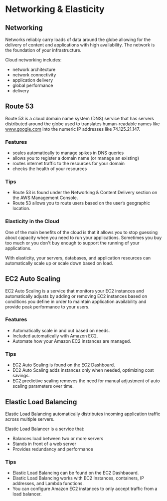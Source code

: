 # Networking & Elasticity

## Networking
Networks reliably carry loads of data around the globe allowing for the delivery of content and applications with high availability. The network is the foundation of your infrastructure.

Cloud networking includes:
  - network architecture
  - network connectivity
  - application delivery
  - global performance
  - delivery
  
## Route 53
Route 53 is a cloud domain name system (DNS) service that has servers distributed around the globe used to translates human-readable names like www.google.com into the numeric IP addresses like 74.125.21.147.
### Features
  - scales automatically to manage spikes in DNS queries
  - allows you to register a domain name (or manage an existing)
  - routes internet traffic to the resources for your domain
  - checks the health of your resources
### Tips
  - Route 53 is found under the Networking & Content Delivery section on the AWS Management Console.
  - Route 53 allows you to route users based on the user’s geographic location.
  
### Elasticity in the Cloud
One of the main benefits of the cloud is that it allows you to stop guessing about capacity when you need to run your applications. Sometimes you buy too much or you don't buy enough to support the running of your applications. 

With elasticity, your servers, databases, and application resources can automatically scale up or scale down based on load.

## EC2 Auto Scaling
EC2 Auto Scaling is a service that monitors your EC2 instances and automatically adjusts by adding or removing EC2 instances based on conditions you define in order to maintain application availability and provide peak performance to your users. 
### Features
  - Automatically scale in and out based on needs.
  - Included automatically with Amazon EC2.
  - Automate how your Amazon EC2 instances are managed.
### Tips
   - EC2 Auto Scaling is found on the EC2 Dashboard.
  - EC2 Auto Scaling adds instances only when needed, optimizing cost savings.
  - EC2 predictive scaling removes the need for manual adjustment of auto scaling parameters over time.
  
## Elastic Load Balancing
Elastic Load Balancing automatically distributes incoming application traffic across multiple servers.

Elastic Load Balancer is a service that:
  - Balances load between two or more servers
  - Stands in front of a web server
  - Provides redundancy and performance
### Tips
  - Elastic Load Balancing can be found on the EC2 Dashbaoard.
  - Elastic Load Balancing works with EC2 Instances, containers, IP addresses, and Lambda functions.
  - You can configure Amazon EC2 instances to only accept traffic from a load balancer.

  
  
  
